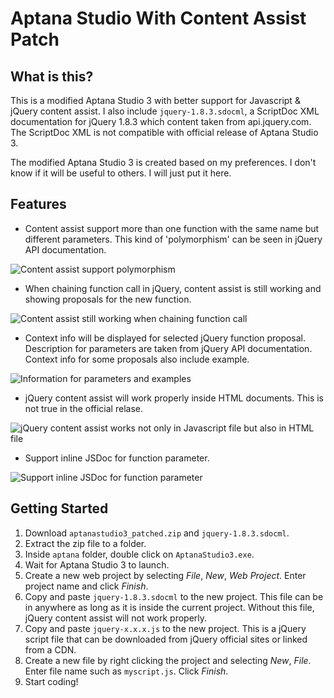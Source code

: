 Aptana Studio With Content Assist Patch
=======================================

What is this?
-------------
This is a modified Aptana Studio 3 with better support for Javascript &amp; jQuery content assist.  I also include
`jquery-1.8.3.sdocml`, a ScriptDoc XML documentation for jQuery 1.8.3 which content taken from api.jquery.com.  The 
ScriptDoc XML is not compatible with official release of Aptana Studio 3.

The modified Aptana Studio 3 is created based on my preferences.  I don't know if it will be useful to others. 
I will just put it here.

Features
--------
*  Content assist support more than one function with the same name but different parameters.  This kind of 
    'polymorphism' can be seen in jQuery API documentation.

![Content assist support polymorphism](https://github.com/JockiHendry/aptanastudio-contentassist-patch/wiki/screenshot1.png)
*  When chaining function call in jQuery, content assist is still working and showing proposals for the new function.

![Content assist still working when chaining function call](https://github.com/JockiHendry/aptanastudio-contentassist-patch/wiki/screenshot2.png)

*  Context info will be displayed for selected jQuery function proposal.  Description for parameters are taken from
    jQuery API documentation.  Context info for some proposals also include example.

![Information for parameters and examples](https://github.com/JockiHendry/aptanastudio-contentassist-patch/wiki/screenshot3.png)

*  jQuery content assist will work properly inside HTML documents.  This is not true in the official relase.

![jQuery content assist works not only in Javascript file but also in HTML file](https://github.com/JockiHendry/aptanastudio-contentassist-patch/wiki/screenshot4.png)

*  Support inline JSDoc for function parameter.

![Support inline JSDoc for function parameter](https://github.com/JockiHendry/aptanastudio-contentassist-patch/wiki/screenshot5.png)

Getting Started
---------------
1.  Download `aptanastudio3_patched.zip` and `jquery-1.8.3.sdocml`.
2.  Extract the zip file to a folder.
3.  Inside `aptana` folder, double click on `AptanaStudio3.exe`.
4.  Wait for Aptana Studio 3 to launch.
5.  Create a new web project by selecting *File*, *New*, *Web Project*.  Enter project name and click *Finish*.
6.  Copy and paste `jquery-1.8.3.sdocml` to the new project. This file can be in anywhere as long as it is inside
    the current project.  Without this file, jQuery content assist will not work properly.
7.  Copy and paste `jquery-x.x.x.js` to the new project.  This is a jQuery script file that can be downloaded from
    jQuery official sites or linked from a CDN.
8.  Create a new file by right clicking the project and selecting *New*, *File*.  Enter file name such as `myscript.js`.
    Click *Finish*.
9.  Start coding!
